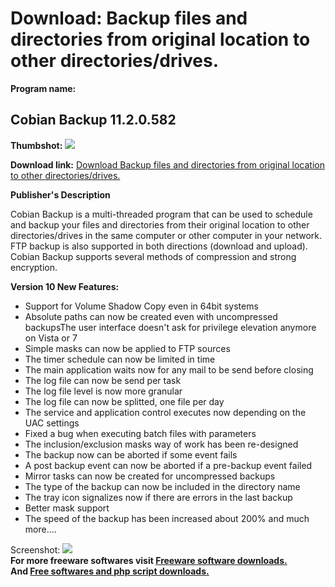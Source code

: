 # Download: Backup files and directories from original location to other directories/drives.

**Program name:**

## Cobian Backup 11.2.0.582

  
**Thumbshot:** ![](http://www.freewarefiles.com/screenshot/cobianbckup9_md.jpg)   
  
**Download link:** [Download Backup files and directories from original location to other directories/drives.](http://freesoftwares.boysofts.com/Cobian-Backup_program_14198.html)  
  


**Publisher's Description**  
  


Cobian Backup is a multi-threaded program that can be used to schedule and backup your files and directories from their original location to other directories/drives in the same computer or other computer in your network. FTP backup is also supported in both directions (download and upload). Cobian Backup supports several methods of compression and strong encryption. 

**Version 10 New Features:**

  * Support for Volume Shadow Copy even in 64bit systems 
  * Absolute paths can now be created even with uncompressed backupsThe user interface doesn't ask for privilege elevation anymore on Vista or 7 
  * Simple masks can now be applied to FTP sources 
  * The timer schedule can now be limited in time 
  * The main application waits now for any mail to be send before closing 
  * The log file can now be send per task 
  * The log file level is now more granular 
  * The log file can now be splitted, one file per day 
  * The service and application control executes now depending on the UAC settings 
  * Fixed a bug when executing batch files with parameters 
  * The inclusion/exclusion masks way of work has been re-designed 
  * The backup now can be aborted if some event fails 
  * A post backup event can now be aborted if a pre-backup event failed 
  * Mirror tasks can now be created for uncompressed backups 
  * The type of the backup can now be included in the directory name 
  * The tray icon signalizes now if there are errors in the last backup 
  * Better mask support 
  * The speed of the backup has been increased about 200% and much more.... 

  
  
Screenshot: ![](http://www.freewarefiles.com/screenshot/cobianbckup9.jpg)   
**For more freeware softwares visit [Freeware software downloads.](http://freesoftwares.boysofts.com/)**   
**And [Free softwares and php script downloads.](http://www.boysofts.com/)**
